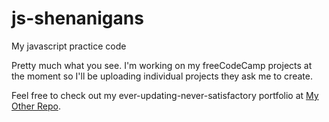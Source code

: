 # js-shenanigans
My javascript practice code


Pretty much what you see. I'm working on my freeCodeCamp projects at the moment so I'll be uploading individual projects they ask me to create.

Feel free to check out my ever-updating-never-satisfactory portfolio at [My Other Repo](https://github.com/aindoria-portfolio).
